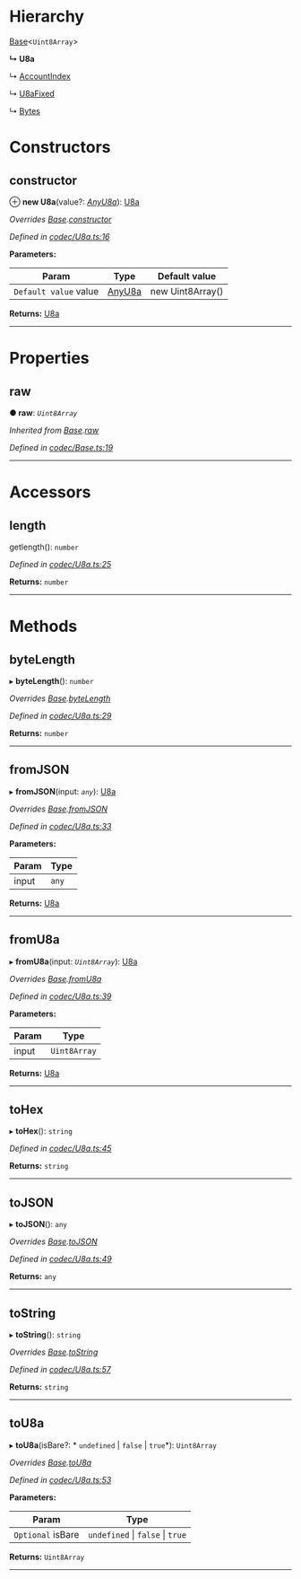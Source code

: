 

# Hierarchy

 [Base](_codec_base_.base.md)<`Uint8Array`>

**↳ U8a**

↳  [AccountIndex](_accountindex_.accountindex.md)

↳  [U8aFixed](_codec_u8afixed_.u8afixed.md)

↳  [Bytes](_bytes_.bytes.md)

# Constructors

<a id="constructor"></a>

##  constructor

⊕ **new U8a**(value?: *[AnyU8a](../modules/_types_d_.md#anyu8a)*): [U8a](_codec_u8a_.u8a.md)

*Overrides [Base](_codec_base_.base.md).[constructor](_codec_base_.base.md#constructor)*

*Defined in [codec/U8a.ts:16](https://github.com/polkadot-js/api/blob/dc88797/packages/types/src/codec/U8a.ts#L16)*

**Parameters:**

| Param | Type | Default value |
| ------ | ------ | ------ |
| `Default value` value | [AnyU8a](../modules/_types_d_.md#anyu8a) |  new Uint8Array() |

**Returns:** [U8a](_codec_u8a_.u8a.md)

___

# Properties

<a id="raw"></a>

##  raw

**● raw**: *`Uint8Array`*

*Inherited from [Base](_codec_base_.base.md).[raw](_codec_base_.base.md#raw)*

*Defined in [codec/Base.ts:19](https://github.com/polkadot-js/api/blob/dc88797/packages/types/src/codec/Base.ts#L19)*

___

# Accessors

<a id="length"></a>

##  length

getlength(): `number`

*Defined in [codec/U8a.ts:25](https://github.com/polkadot-js/api/blob/dc88797/packages/types/src/codec/U8a.ts#L25)*

**Returns:** `number`

___

# Methods

<a id="bytelength"></a>

##  byteLength

▸ **byteLength**(): `number`

*Overrides [Base](_codec_base_.base.md).[byteLength](_codec_base_.base.md#bytelength)*

*Defined in [codec/U8a.ts:29](https://github.com/polkadot-js/api/blob/dc88797/packages/types/src/codec/U8a.ts#L29)*

**Returns:** `number`

___
<a id="fromjson"></a>

##  fromJSON

▸ **fromJSON**(input: *`any`*): [U8a](_codec_u8a_.u8a.md)

*Overrides [Base](_codec_base_.base.md).[fromJSON](_codec_base_.base.md#fromjson)*

*Defined in [codec/U8a.ts:33](https://github.com/polkadot-js/api/blob/dc88797/packages/types/src/codec/U8a.ts#L33)*

**Parameters:**

| Param | Type |
| ------ | ------ |
| input | `any` |

**Returns:** [U8a](_codec_u8a_.u8a.md)

___
<a id="fromu8a"></a>

##  fromU8a

▸ **fromU8a**(input: *`Uint8Array`*): [U8a](_codec_u8a_.u8a.md)

*Overrides [Base](_codec_base_.base.md).[fromU8a](_codec_base_.base.md#fromu8a)*

*Defined in [codec/U8a.ts:39](https://github.com/polkadot-js/api/blob/dc88797/packages/types/src/codec/U8a.ts#L39)*

**Parameters:**

| Param | Type |
| ------ | ------ |
| input | `Uint8Array` |

**Returns:** [U8a](_codec_u8a_.u8a.md)

___
<a id="tohex"></a>

##  toHex

▸ **toHex**(): `string`

*Defined in [codec/U8a.ts:45](https://github.com/polkadot-js/api/blob/dc88797/packages/types/src/codec/U8a.ts#L45)*

**Returns:** `string`

___
<a id="tojson"></a>

##  toJSON

▸ **toJSON**(): `any`

*Overrides [Base](_codec_base_.base.md).[toJSON](_codec_base_.base.md#tojson)*

*Defined in [codec/U8a.ts:49](https://github.com/polkadot-js/api/blob/dc88797/packages/types/src/codec/U8a.ts#L49)*

**Returns:** `any`

___
<a id="tostring"></a>

##  toString

▸ **toString**(): `string`

*Overrides [Base](_codec_base_.base.md).[toString](_codec_base_.base.md#tostring)*

*Defined in [codec/U8a.ts:57](https://github.com/polkadot-js/api/blob/dc88797/packages/types/src/codec/U8a.ts#L57)*

**Returns:** `string`

___
<a id="tou8a"></a>

##  toU8a

▸ **toU8a**(isBare?: * `undefined` &#124; `false` &#124; `true`*): `Uint8Array`

*Overrides [Base](_codec_base_.base.md).[toU8a](_codec_base_.base.md#tou8a)*

*Defined in [codec/U8a.ts:53](https://github.com/polkadot-js/api/blob/dc88797/packages/types/src/codec/U8a.ts#L53)*

**Parameters:**

| Param | Type |
| ------ | ------ |
| `Optional` isBare |  `undefined` &#124; `false` &#124; `true`|

**Returns:** `Uint8Array`

___

